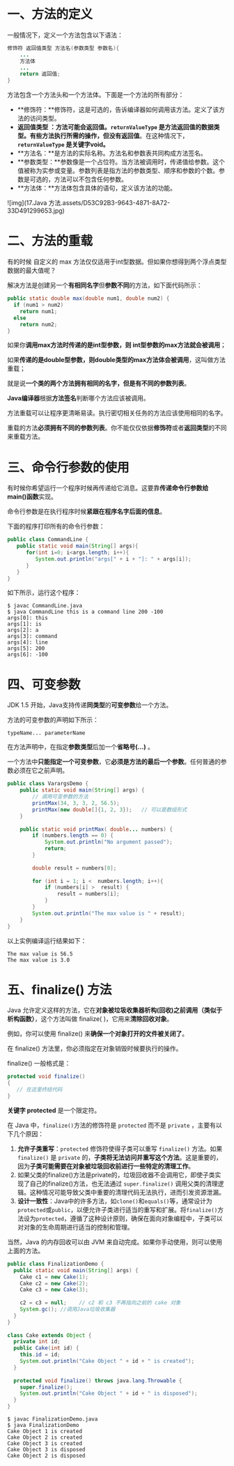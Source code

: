 # 一、方法的定义

一般情况下，定义一个方法包含以下语法：

```java
修饰符 返回值类型 方法名(参数类型 参数名){
    ...
    方法体
    ...
    return 返回值;
}
```

方法包含一个方法头和一个方法体。下面是一个方法的所有部分：

- **修饰符：**修饰符，这是可选的，告诉编译器如何调用该方法。定义了该方法的访问类型。
- **返回值类型 ：**方法可能会返回值。`returnValueType` 是方法返回值的数据类型。有些方法执行所需的操作，但**没有返回值**。在这种情况下，**`returnValueType` 是关键字void。**
- **方法名：**是方法的实际名称。方法名和参数表共同构成方法签名。
- **参数类型：**参数像是一个占位符。当方法被调用时，传递值给参数。这个值被称为实参或变量。参数列表是指方法的参数类型、顺序和参数的个数。参数是可选的，方法可以不包含任何参数。
- **方法体：**方法体包含具体的语句，定义该方法的功能。

![img](17.Java 方法.assets/D53C92B3-9643-4871-8A72-33D491299653.jpg)

# 二、方法的重载

有的时候 自定义的 max 方法仅仅适用于int型数据。但如果你想得到两个浮点类型数据的最大值呢？

解决方法是创建另一个**有相同名字**但**参数不同**的方法，如下面代码所示：

```java
public static double max(double num1, double num2) {
  if (num1 > num2)
    return num1;
  else
    return num2;
}
```

如果你**调用max方法时传递的是int型参数，则 int型参数的max方法就会被调用**；

如果**传递的是double型参数，则double类型的max方法体会被调用**，这叫做方法重载；

就是说**一个类的两个方法拥有相同的名字，但是有不同的参数列表**。

**Java编译器**根据**方法签名**判断哪个方法应该被调用。

方法重载可以让程序更清晰易读。执行密切相关任务的方法应该使用相同的名字。

重载的方法**必须拥有不同的参数列表**。你不能仅仅依据**修饰符**或者**返回类型**的不同来重载方法。

# 三、命令行参数的使用

有时候你希望运行一个程序时候再传递给它消息。这要靠**传递命令行参数给main()函数**实现。

命令行参数是在执行程序时候**紧跟在程序名字后面的信息**。

下面的程序打印所有的命令行参数：

```java
public class CommandLine {
   public static void main(String[] args){ 
      for(int i=0; i<args.length; i++){
         System.out.println("args[" + i + "]: " + args[i]);
      }
   }
}
```

如下所示，运行这个程序：

```
$ javac CommandLine.java 
$ java CommandLine this is a command line 200 -100
args[0]: this
args[1]: is
args[2]: a
args[3]: command
args[4]: line
args[5]: 200
args[6]: -100
```

# 四、可变参数

JDK 1.5 开始，Java支持传递**同类型**的**可变参数**给一个方法。

方法的可变参数的声明如下所示：

```
typeName... parameterName
```

在方法声明中，在指定**参数类型**后加一个**省略号(...)** 。

一个方法中**只能指定一个可变参数**，它**必须是方法的最后一个参数**。任何普通的参数必须在它之前声明。

```java
public class VarargsDemo {
    public static void main(String[] args) {
        // 调用可变参数的方法
        printMax(34, 3, 3, 2, 56.5);
        printMax(new double[]{1, 2, 3});   // 可以是数组形式
    }
 
    public static void printMax( double... numbers) {
        if (numbers.length == 0) {
            System.out.println("No argument passed");
            return;
        }
 
        double result = numbers[0];
 
        for (int i = 1; i <  numbers.length; i++){
            if (numbers[i] >  result) {
                result = numbers[i];
            }
        }
        System.out.println("The max value is " + result);
    }
}
```

以上实例编译运行结果如下：

```
The max value is 56.5
The max value is 3.0
```

# 五、finalize() 方法

Java 允许定义这样的方法，它在**对象被垃圾收集器析构(回收)之前调用（类似于析构函数）**，这个方法叫做 finalize( )，它用来**清除回收对象**。

例如，你可以使用 finalize() 来**确保一个对象打开的文件被关闭了**。

在 finalize() 方法里，你必须指定在对象销毁时候要执行的操作。

finalize() 一般格式是：

```java
protected void finalize()
{
   // 在这里终结代码
}
```

**关键字 protected** 是一个限定符。

在 Java 中，`finalize()`方法的修饰符是 `protected` 而不是 `private` ，主要有以下几个原因：

1. **允许子类重写**：`protected` 修饰符使得子类可以重写 `finalize()` 方法。如果 `finalize()` 是 `private` 的，**子类将无法访问并重写这个方法**。这是重要的，因为**子类可能需要在对象被垃圾回收前进行一些特定的清理工作**。
2. 如果父类的finalize()方法是private的，垃圾回收器不会调用它，即使子类实现了自己的finalize()方法，也无法通过 `super.finalize()` 调用父类的清理逻辑。这种情况可能导致父类中重要的清理代码无法执行，进而引发资源泄漏。
3. **设计一致性**：Java中的许多方法，如`clone()`和`equals()`等，通常设计为`protected`或`public`，以便允许子类进行适当的重写和扩展。将`finalize()`方法设为`protected`，遵循了这种设计原则，确保在面向对象编程中，子类可以对对象的生命周期进行适当的控制和管理。



当然，Java 的内存回收可以由 JVM 来自动完成。如果你手动使用，则可以使用上面的方法。

```java
public class FinalizationDemo {  
  public static void main(String[] args) {  
    Cake c1 = new Cake(1);  
    Cake c2 = new Cake(2);  
    Cake c3 = new Cake(3);  
      
    c2 = c3 = null;    // c2 和 c3 不再指向之前的 cake 对象
    System.gc(); //调用Java垃圾收集器
  }  
}  
 
class Cake extends Object {  
  private int id;  
  public Cake(int id) {  
    this.id = id;  
    System.out.println("Cake Object " + id + " is created");  
  }  
    
  protected void finalize() throws java.lang.Throwable {  
    super.finalize();  
    System.out.println("Cake Object " + id + " is disposed");  
  }  
}
```

```
$ javac FinalizationDemo.java 
$ java FinalizationDemo
Cake Object 1 is created
Cake Object 2 is created
Cake Object 3 is created
Cake Object 3 is disposed
Cake Object 2 is disposed
```

